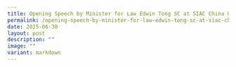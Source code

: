 ```yaml
---
title: Opening Speech by Minister for Law Edwin Tong SC at SIAC China Conference 2025
permalink: /opening-speech-by-minister-for-law-edwin-tong-sc-at-siac-china-conference-2025/
date: 2025-06-30
layout: post
description: ""
image: ""
variant: markdown
---
```


